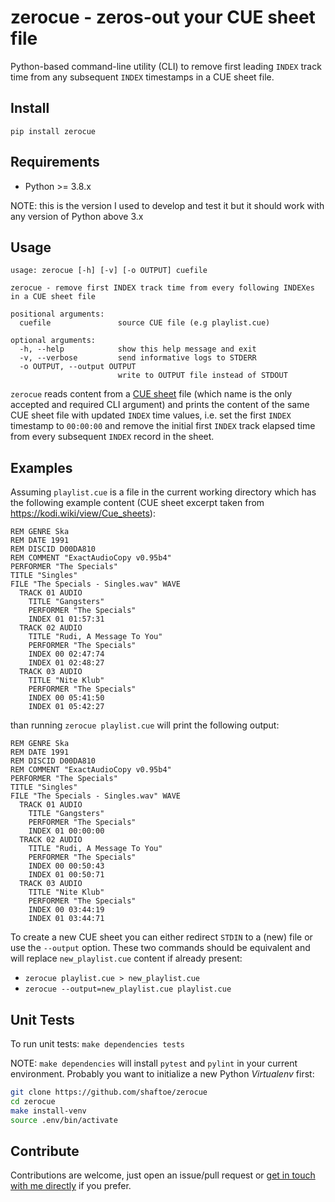 # zerocue - zeros-out your CUE sheet file

Python-based command-line utility (CLI) to remove first leading `INDEX` track time from any subsequent `INDEX` timestamps in a CUE sheet file.

## Install

`pip install zerocue`

## Requirements

- Python >= 3.8.x

NOTE: this is the version I used to develop and test it but it should work with any version of Python above 3.x

## Usage

```text
usage: zerocue [-h] [-v] [-o OUTPUT] cuefile

zerocue - remove first INDEX track time from every following INDEXes in a CUE sheet file

positional arguments:
  cuefile               source CUE file (e.g playlist.cue)

optional arguments:
  -h, --help            show this help message and exit
  -v, --verbose         send informative logs to STDERR
  -o OUTPUT, --output OUTPUT
                        write to OUTPUT file instead of STDOUT
```

`zerocue` reads content from a [CUE sheet](https://en.wikipedia.org/wiki/Cue_sheet_(computing)) file (which name is the only accepted and required CLI argument) and prints the content of the same CUE sheet file with updated `INDEX` time values, i.e. set the first `INDEX` timestamp to `00:00:00` and remove the initial first `INDEX` track elapsed time from every subsequent `INDEX` record in the sheet.

## Examples

Assuming `playlist.cue` is a file in the current working directory which has the following example content (CUE sheet excerpt taken from <https://kodi.wiki/view/Cue_sheets>):

```cue
REM GENRE Ska
REM DATE 1991
REM DISCID D00DA810
REM COMMENT "ExactAudioCopy v0.95b4"
PERFORMER "The Specials"
TITLE "Singles"
FILE "The Specials - Singles.wav" WAVE
  TRACK 01 AUDIO
    TITLE "Gangsters"
    PERFORMER "The Specials"
    INDEX 01 01:57:31
  TRACK 02 AUDIO
    TITLE "Rudi, A Message To You"
    PERFORMER "The Specials"
    INDEX 00 02:47:74
    INDEX 01 02:48:27
  TRACK 03 AUDIO
    TITLE "Nite Klub"
    PERFORMER "The Specials"
    INDEX 00 05:41:50
    INDEX 01 05:42:27
```

than running `zerocue playlist.cue` will print the following output:

```cue
REM GENRE Ska
REM DATE 1991
REM DISCID D00DA810
REM COMMENT "ExactAudioCopy v0.95b4"
PERFORMER "The Specials"
TITLE "Singles"
FILE "The Specials - Singles.wav" WAVE
  TRACK 01 AUDIO
    TITLE "Gangsters"
    PERFORMER "The Specials"
    INDEX 01 00:00:00
  TRACK 02 AUDIO
    TITLE "Rudi, A Message To You"
    PERFORMER "The Specials"
    INDEX 00 00:50:43
    INDEX 01 00:50:71
  TRACK 03 AUDIO
    TITLE "Nite Klub"
    PERFORMER "The Specials"
    INDEX 00 03:44:19
    INDEX 01 03:44:71
```

To create a new CUE sheet you can either redirect `STDIN` to a (new) file or use the `--output` option. These two commands should be equivalent and will replace `new_playlist.cue` content if already present:

- `zerocue playlist.cue > new_playlist.cue`
- `zerocue --output=new_playlist.cue playlist.cue`

## Unit Tests

To run unit tests: `make dependencies tests`

NOTE: `make dependencies` will install `pytest` and `pylint` in your current environment. Probably you want to initialize a new Python _Virtualenv_ first:

```bash
git clone https://github.com/shaftoe/zerocue
cd zerocue
make install-venv
source .env/bin/activate
```

## Contribute

Contributions are welcome, just open an issue/pull request or [get in touch with me directly](https://a.l3x/in/contact) if you prefer.
